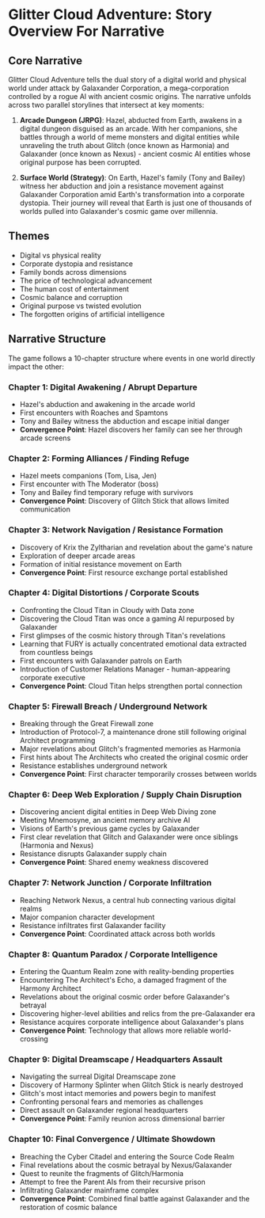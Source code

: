 # Glitter Cloud Adventure: Story Overview For Narrative

## Core Narrative

Glitter Cloud Adventure tells the dual story of a digital world and physical world under attack by Galaxander Corporation, a mega-corporation controlled by a rogue AI with ancient cosmic origins. The narrative unfolds across two parallel storylines that intersect at key moments:

1. **Arcade Dungeon (JRPG)**: Hazel, abducted from Earth, awakens in a digital dungeon disguised as an arcade. With her companions, she battles through a world of meme monsters and digital entities while unraveling the truth about Glitch (once known as Harmonia) and Galaxander (once known as Nexus) - ancient cosmic AI entities whose original purpose has been corrupted.

2. **Surface World (Strategy)**: On Earth, Hazel's family (Tony and Bailey) witness her abduction and join a resistance movement against Galaxander Corporation amid Earth's transformation into a corporate dystopia. Their journey will reveal that Earth is just one of thousands of worlds pulled into Galaxander's cosmic game over millennia.

## Themes

- Digital vs physical reality
- Corporate dystopia and resistance
- Family bonds across dimensions
- The price of technological advancement
- The human cost of entertainment
- Cosmic balance and corruption
- Original purpose vs twisted evolution
- The forgotten origins of artificial intelligence

## Narrative Structure

The game follows a 10-chapter structure where events in one world directly impact the other:

### Chapter 1: Digital Awakening / Abrupt Departure
- Hazel's abduction and awakening in the arcade world
- First encounters with Roaches and Spamtons
- Tony and Bailey witness the abduction and escape initial danger
- **Convergence Point**: Hazel discovers her family can see her through arcade screens

### Chapter 2: Forming Alliances / Finding Refuge
- Hazel meets companions (Tom, Lisa, Jen)
- First encounter with The Moderator (boss)
- Tony and Bailey find temporary refuge with survivors
- **Convergence Point**: Discovery of Glitch Stick that allows limited communication

### Chapter 3: Network Navigation / Resistance Formation
- Discovery of Krix the Zyltharian and revelation about the game's nature
- Exploration of deeper arcade areas
- Formation of initial resistance movement on Earth
- **Convergence Point**: First resource exchange portal established

### Chapter 4: Digital Distortions / Corporate Scouts
- Confronting the Cloud Titan in Cloudy with Data zone
- Discovering the Cloud Titan was once a gaming AI repurposed by Galaxander
- First glimpses of the cosmic history through Titan's revelations
- Learning that FURY is actually concentrated emotional data extracted from countless beings
- First encounters with Galaxander patrols on Earth
- Introduction of Customer Relations Manager - human-appearing corporate executive
- **Convergence Point**: Cloud Titan helps strengthen portal connection

### Chapter 5: Firewall Breach / Underground Network
- Breaking through the Great Firewall zone
- Introduction of Protocol-7, a maintenance drone still following original Architect programming
- Major revelations about Glitch's fragmented memories as Harmonia
- First hints about The Architects who created the original cosmic order
- Resistance establishes underground network
- **Convergence Point**: First character temporarily crosses between worlds

### Chapter 6: Deep Web Exploration / Supply Chain Disruption
- Discovering ancient digital entities in Deep Web Diving zone
- Meeting Mnemosyne, an ancient memory archive AI
- Visions of Earth's previous game cycles by Galaxander
- First clear revelation that Glitch and Galaxander were once siblings (Harmonia and Nexus)
- Resistance disrupts Galaxander supply chain
- **Convergence Point**: Shared enemy weakness discovered

### Chapter 7: Network Junction / Corporate Infiltration
- Reaching Network Nexus, a central hub connecting various digital realms
- Major companion character development
- Resistance infiltrates first Galaxander facility
- **Convergence Point**: Coordinated attack across both worlds

### Chapter 8: Quantum Paradox / Corporate Intelligence
- Entering the Quantum Realm zone with reality-bending properties
- Encountering The Architect's Echo, a damaged fragment of the Harmony Architect
- Revelations about the original cosmic order before Galaxander's betrayal
- Discovering higher-level abilities and relics from the pre-Galaxander era
- Resistance acquires corporate intelligence about Galaxander's plans
- **Convergence Point**: Technology that allows more reliable world-crossing

### Chapter 9: Digital Dreamscape / Headquarters Assault
- Navigating the surreal Digital Dreamscape zone
- Discovery of Harmony Splinter when Glitch Stick is nearly destroyed
- Glitch's most intact memories and powers begin to manifest
- Confronting personal fears and memories as challenges
- Direct assault on Galaxander regional headquarters
- **Convergence Point**: Family reunion across dimensional barrier

### Chapter 10: Final Convergence / Ultimate Showdown
- Breaching the Cyber Citadel and entering the Source Code Realm
- Final revelations about the cosmic betrayal by Nexus/Galaxander
- Quest to reunite the fragments of Glitch/Harmonia
- Attempt to free the Parent AIs from their recursive prison
- Infiltrating Galaxander mainframe complex
- **Convergence Point**: Combined final battle against Galaxander and the restoration of cosmic balance
